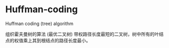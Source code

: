 # Huffman-coding

Huffman coding (tree) algorithm

组织霍夫曼树的算法 (最优二叉树)
带权路径长度最短的二叉树，树中所有的叶结点的权值乘上其到根结点的路径长度最小。

